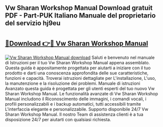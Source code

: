 ## Vw Sharan Workshop Manual Download gratuit PDF - Part-PUK Italiano Manuale del proprietario del servizio hj9eu

# <h2><a href="http://dfgsypa.blite.top/?on=Vw+Sharan+Workshop+Manual">🔗Download 👉🔴 Vw Sharan Workshop Manual</a></h2>

[![Vw Sharan Workshop Manual download](https://i.imgur.com/lujVjoI.png)](http://dfgsypa.blite.top/?on=Vw+Sharan+Workshop+Manual)
Saluti e benvenuto nel manuale di Istruzioni per il tuo Vw Sharan Workshop Manual appena assemblato. Questa guida è appositamente progettata per aiutarti a iniziare con il tuo prodotto e darti una conoscenza approfondita delle sue caratteristiche, funzioni e capacità. Troverai istruzioni dettagliate per L'installazione, L'uso, la manutenzione e la risoluzione dei problemi. Manuale di istruzioni Avanzato questa guida è progettata per gli utenti esperti del tuo nuovo Vw Sharan Workshop Manual. Le funzionalità avanzate di Vw Sharan Workshop Manual includono il Riconoscimento delle immagini, i comandi vocali, i profili personalizzabili e i backup automatici, tutti accessibili tramite L'interfaccia elegante e personalizzabile. Supporto disponibile 24/7 Vw Sharan Workshop Manual. Il nostro Team di assistenza clienti è a tua disposizione 24/7 per aiutarti con qualsiasi richiesta.
